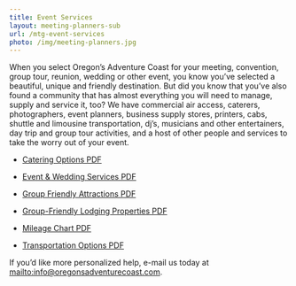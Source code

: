 ```yaml
---
title: Event Services
layout: meeting-planners-sub
url: /mtg-event-services
photo: /img/meeting-planners.jpg
---
```

When you select Oregon’s Adventure Coast for your meeting, convention, group tour, reunion, wedding or other event, you know you’ve selected a beautiful, unique and friendly destination. But did you know that you’ve also found a community that has almost everything you will need to manage, supply and service it, too? We have commercial air access, caterers, photographers, event planners, business supply stores, printers, cabs, shuttle and limousine transportation, dj’s, musicians and other entertainers, day trip and group tour activities, and a host of other people and services to take the worry out of your event.

* [Catering Options PDF](/img/catering-options.pdf)

* [Event & Wedding Services PDF](/img/event-wedding-services.pdf)

* [Group Friendly Attractions PDF](/img/group-attractions.pdf)

* [Group-Friendly Lodging Properties PDF](/img/group-friendly-properties.pdf)

* [Mileage Chart PDF](/img/mileage-chart.pdf)

* [Transportation Options PDF](/img/transportation-options.pdf)

If you’d like more personalized help, e-mail us today at <mailto:info@oregonsadventurecoast.com>.
